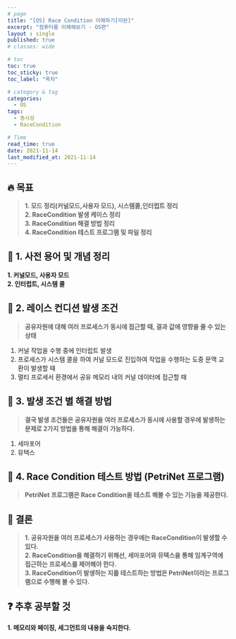 ```yaml
---
# page
title: "[OS] Race Condition 이해하기[미완]"
excerpt: "컴퓨터를 이해해보기 - OS편"
layout : single
published: true
# classes: wide

# toc
toc: true
toc_sticky: true
toc_label: "목차"

# category & tag
categories:
  - OS
tags: 
  - 동시성
  - RaceCondition

# Time
read_time: true
date: 2021-11-14
last_modified_at: 2021-11-14
---
```


## :fire: 목표
> **1. 모드 정리(커널모드,사용자 모드), 시스템콜,인터럽트 정리**  
> **2. RaceCondition 발생 케이스 정리**  
> **3. RaceCondition 해결 방법 정리**  
> **4. RaceCondition 테스트 프로그램 및 파일 정리**  


## :speech_balloon: 1. 사전 용어 및 개념 정리 

 **1. 커널모드, 사용자 모드**  
 **2. 인터럽트, 시스템 콜**  

## :speech_balloon: 2. 레이스 컨디션 발생 조건 

  > **공유자원에 대해 여러 프로세스가 동시에 접근할 때, 결과 값에 영향을 줄 수 있는 상태**  

  1. 커널 작업을 수행 중에 인터럽트 발생
  2. 프로세스가 시스템 콜을 하여 커널 모드로 진입하여 작업을 수행하는 도중 문맥 교환이 발생할 때
  3. 멀티 프로세서 환경에서 공유 메모리 내의 커널 데이터에 접근할 때 

## :speech_balloon: 3. 발생 조건 별 해결 방법 

> **결국 발생 조건들은 공유자원을 여러 프로세스가 동시에 사용할 경우에 발생하는 문제로 2가지 방법을 통해 해결이 가능하다.**    

  1. 세마포어  
  2. 뮤텍스  
 
## :speech_balloon: 4. Race Condition 테스트 방법 (PetriNet 프로그램)  

> **PetriNet 프로그램은 Race Condition을 테스트 해볼 수 있는 기능을 제공한다.**  

## :memo: 결론  

> **1. 공유자원을 여러 프로세스가 사용하는 경우에는 RaceCondition이 발생할 수 있다.**   
> **2. RaceCondition을 해결하기 위해선, 세마포어와 뮤텍스을 통해 임계구역에 접근하는 프로세스를 제어해야 한다.**   
> **3. RaceCondition이 발생하는 지를 테스트하는 방법은 PetriNet이라는 프로그램으로 수행해 볼 수 있다.**  

## :question: 추후 공부할 것
**1. 메모리와 페이징, 세그먼트의 내용을 숙지한다.**  